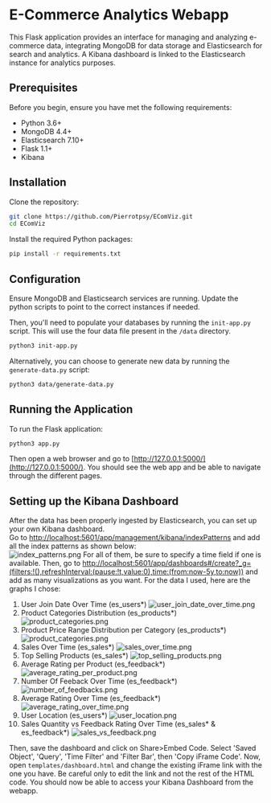 # E-Commerce Analytics Webapp

This Flask application provides an interface for managing and analyzing e-commerce data, integrating MongoDB for data storage and Elasticsearch for search and analytics. A Kibana dashboard is linked to the Elasticsearch instance for analytics purposes.

## Prerequisites

Before you begin, ensure you have met the following requirements:

- Python 3.6+
- MongoDB 4.4+
- Elasticsearch 7.10+
- Flask 1.1+
- Kibana

## Installation

Clone the repository:

```bash
git clone https://github.com/Pierrotpsy/EComViz.git
cd EComViz
```

Install the required Python packages:
```bash
pip install -r requirements.txt
```

## Configuration
Ensure MongoDB and Elasticsearch services are running. Update the python scripts to point to the correct instances if needed.

Then, you'll need to populate your databases by running the `init-app.py` script. This will use the four data file present in the `/data` directory.
```bash
python3 init-app.py
```

Alternatively, you can choose to generate new data by running the `generate-data.py` script:
```bash
python3 data/generate-data.py
```

## Running the Application
To run the Flask application:
```bash
python3 app.py
```
Then open a web browser and go to [http://127.0.0.1:5000/](http://127.0.0.1:5000/). You should see the web app and be able to navigate through the different pages.

## Setting up the Kibana Dashboard

After the data has been properly ingested by Elasticsearch, you can set up your own Kibana dashboard.  
Go to [http://localhost:5601/app/management/kibana/indexPatterns](http://localhost:5601/app/management/kibana/indexPatterns) and add all the index patterns as shown below:  
![index_patterns.png]()
For all of them, be sure to specify a time field if one is available.
Then, go to [http://localhost:5601/app/dashboards#/create?_g=(filters:!(),refreshInterval:(pause:!t,value:0),time:(from:now-5y,to:now))](http://localhost:5601/app/dashboards#/create?_g=(filters:!(),refreshInterval:(pause:!t,value:0),time:(from:now-5y,to:now))) and add as many visualizations as you want. For the data I used, here are the graphs I chose:  
  
  1. User Join Date Over Time (es_users*) 
![user_join_date_over_time.png]()
  2. Product Categories Distribution (es_products*)
![product_categories.png]()
  3. Product Price Range Distribution per Category (es_products*)
![product_categories.png]()
  4. Sales Over Time (es_sales*)
![sales_over_time.png]()
  5. Top Selling Products (es_sales*)
![top_selling_products.png]()
  6. Average Rating per Product (es_feedback*)
![average_rating_per_product.png]()
  7. Number Of Feeback Over Time (es_feedback*)
![number_of_feedbacks.png]()
  8. Average Rating Over Time (es_feedback*)
![average_rating_over_time.png]()
  9. User Location (es_users*)
![user_location.png]()
  10. Sales Quantity vs Feedback Rating Over Time (es_sales* & es_feedback*)
![sales_vs_feedback.png]()

Then, save the dashboard and click on Share>Embed Code. Select 'Saved Object', 'Query', 'Time Filter' and 'Filter Bar', then 'Copy iFrame Code'. Now, open `templates/dashboard.html` and change the existing iFrame link with the one you have. Be careful only to edit the link and not the rest of the HTML code. You should now be able to access your Kibana Dashboard from the webapp.